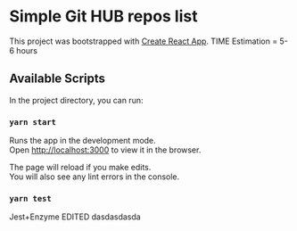 # Simple Git HUB repos list

This project was bootstrapped with [Create React App](https://github.com/facebook/create-react-app).
TIME Estimation = 5-6 hours
## Available Scripts

In the project directory, you can run:

### `yarn start`

Runs the app in the development mode.\
Open [http://localhost:3000](http://localhost:3000) to view it in the browser.

The page will reload if you make edits.\
You will also see any lint errors in the console.

### `yarn test`
Jest+Enzyme
EDITED
dasdasdasda

